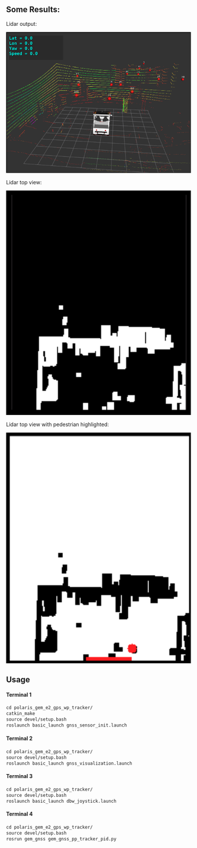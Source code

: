 ## Some Results:

Lidar output:

<a href="url"><img src="./images/lidar_points.png" width="600"></a>

Lidar top view:

<a href="url"><img src="./images/birds_eye_view.png" width="600"></a>

Lidar top view with pedestrian highlighted:

<a href="url"><img src="./images/birds_eye_view_with_wrong_ped.png" width="600"></a>

## Usage

#### Terminal 1
```
cd polaris_gem_e2_gps_wp_tracker/  
catkin_make  
source devel/setup.bash  
roslaunch basic_launch gnss_sensor_init.launch
```
#### Terminal 2
```
cd polaris_gem_e2_gps_wp_tracker/  
source devel/setup.bash  
roslaunch basic_launch gnss_visualization.launch
```
#### Terminal 3
```
cd polaris_gem_e2_gps_wp_tracker/  
source devel/setup.bash  
roslaunch basic_launch dbw_joystick.launch
```
#### Terminal 4
```
cd polaris_gem_e2_gps_wp_tracker/  
source devel/setup.bash  
rosrun gem_gnss gem_gnss_pp_tracker_pid.py
```